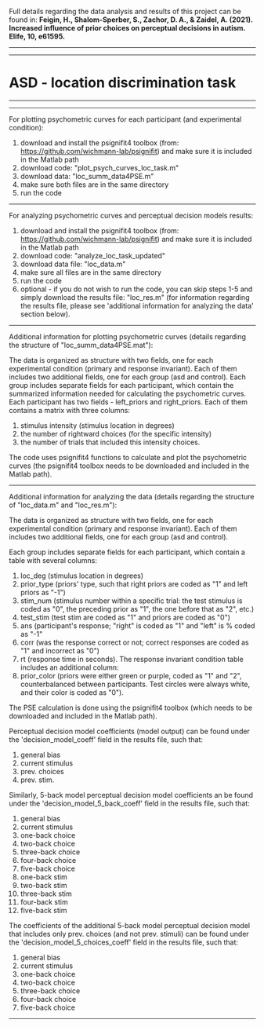 Full details regarding the data analysis and results of this project can be found in: 
**Feigin, H., Shalom-Sperber, S., Zachor, D. A., & Zaidel, A. (2021). 
Increased influence of prior choices on perceptual decisions in autism. Elife, 10, e61595.**

*******************************************************************************************************************************

*******************************************************************************************************************************
# ASD - location discrimination task

*******************************************************************************************************************************

*******************************************************************************************************************************
For plotting psychometric curves for each participant (and experimental condition):

1. download and install the psignifit4 toolbox (from: https://github.com/wichmann-lab/psignifit)
	and make sure it is included in the Matlab path
2. download code: "plot_psych_curves_loc_task.m"
3. download data: "loc_summ_data4PSE.m"
4. make sure both files are in the same directory
5. run the code 

*******************************************************************************************************************************
For analyzing psychometric curves and perceptual decision models results:

1. download and install the psignifit4 toolbox (from: https://github.com/wichmann-lab/psignifit)
	and make sure it is included in the Matlab path
2. download code: "analyze_loc_task_updated"
3. download data file: "loc_data.m"
4. make sure all files are in the same directory
5. run the code
6. optional - if you do not wish to run the code, you can skip steps 1-5 and simply download the results file: "loc_res.m"
	(for information regarding the results file, please see 'additional information for analyzing the data' section below).

*******************************************************************************************************************************
Additional information for plotting psychometric curves (details regarding the structure of "loc_summ_data4PSE.mat"): 

The data is organized as structure with two fields, one for each experimental condition (primary and response invariant). 
Each of them includes two additional fields, one for each group (asd and control). 
Each group includes separate fields for each participant, 
which contain the summarized information needed for calculating the psychometric curves. 
Each participant has two fields - left_priors and right_priors. 
Each of them contains a matrix with three columns: 
1. stimulus intensity (stimulus location in degrees)
2. the number of rightward choices (for the specific intensity)
3. the number of trials that included this intensity choices.

The code uses psignifit4 functions to calculate and plot the psychometric curves (the psignifit4 toolbox needs to be downloaded and included in the Matlab path).

*******************************************************************************************************************************
Additional information for analyzing the data (details regarding the structure of "loc_data.m" and "loc_res.m"):


The data is organized as structure with two fields, one for each experimental condition (primary and response invariant). 
Each of them includes two additional fields, one for each group (asd and control). 

Each group includes separate fields for each participant, which contain a table with several columns: 
1. loc_deg (stimulus location in degrees)
2. prior_type (priors' type, such that right priors are coded as "1" and left priors as "-1")
3. stim_num (stimulus number within a specific trial: 
	the test stimulus is coded as "0", the preceding prior as "1", the one before that as "2", etc.)
4. test_stim (test stim are coded as "1" and priors are coded as "0")
5. ans (participant's response; "right" is coded as "1" and "left" is % coded as "-1"
6. corr (was the response correct or not; correct responses are coded as "1" and incorrect as "0")
7. rt (response time in seconds). 
The response invariant condition table includes an additional column:
8. prior_color (priors were either green or purple, coded as "1" and "2", counterbalanced between participants. 
	Test circles were always white, and their color is coded as "0").

The PSE calculation is done using the psignifit4 toolbox (which needs to be downloaded and included in the Matlab path).

Perceptual decision model coefficients (model output) can be found under the 'decision_model_coeff' field 
in the results file, such that: 
1. general bias
2. current stimulus
3. prev. choices
4. prev. stim.

Similarly, 5-back model perceptual decision model coefficients an be found under the 'decision_model_5_back_coeff' 
field in the results file, such that: 
1. general bias
2. current stimulus
3. one-back choice
4. two-back choice
5. three-back choice
6. four-back choice
7. five-back choice
8. one-back stim
9. two-back stim
10. three-back stim
11. four-back stim
12. five-back stim

The coefficients of the additional 5-back model perceptual decision model that includes only prev. choices (and not prev. stimuli) 
can be found under the 'decision_model_5_choices_coeff' field in the results file, such that: 
1. general bias
2. current stimulus
3. one-back choice
4. two-back choice
5. three-back choice
6. four-back choice
7. five-back choice
*******************************************************************************************************************************


